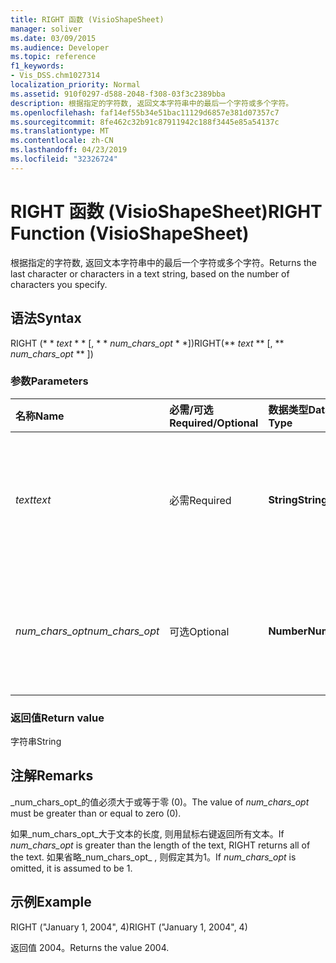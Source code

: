 ```yaml
---
title: RIGHT 函数 (VisioShapeSheet)
manager: soliver
ms.date: 03/09/2015
ms.audience: Developer
ms.topic: reference
f1_keywords:
- Vis_DSS.chm1027314
localization_priority: Normal
ms.assetid: 910f0297-d588-2048-f308-03f3c2389bba
description: 根据指定的字符数, 返回文本字符串中的最后一个字符或多个字符。
ms.openlocfilehash: faf14ef55b34e51bac11129d6857e381d07357c7
ms.sourcegitcommit: 8fe462c32b91c87911942c188f3445e85a54137c
ms.translationtype: MT
ms.contentlocale: zh-CN
ms.lasthandoff: 04/23/2019
ms.locfileid: "32326724"
---
```

# <a name="right-function-visioshapesheet"></a><span data-ttu-id="3ad3b-103">RIGHT 函数 (VisioShapeSheet)</span><span class="sxs-lookup"><span data-stu-id="3ad3b-103">RIGHT Function (VisioShapeSheet)</span></span>

<span data-ttu-id="3ad3b-104">根据指定的字符数, 返回文本字符串中的最后一个字符或多个字符。</span><span class="sxs-lookup"><span data-stu-id="3ad3b-104">Returns the last character or characters in a text string, based on the number of characters you specify.</span></span>
  
## <a name="syntax"></a><span data-ttu-id="3ad3b-105">语法</span><span class="sxs-lookup"><span data-stu-id="3ad3b-105">Syntax</span></span>

<span data-ttu-id="3ad3b-106">RIGHT (\* \* *text* \* \* [, \* \* *num_chars_opt* \* \*])</span><span class="sxs-lookup"><span data-stu-id="3ad3b-106">RIGHT(\*\* *text* \*\* [, \*\* *num_chars_opt* \*\* ])</span></span> 
  
### <a name="parameters"></a><span data-ttu-id="3ad3b-107">参数</span><span class="sxs-lookup"><span data-stu-id="3ad3b-107">Parameters</span></span>

|<span data-ttu-id="3ad3b-108">**名称**</span><span class="sxs-lookup"><span data-stu-id="3ad3b-108">**Name**</span></span>|<span data-ttu-id="3ad3b-109">**必需/可选**</span><span class="sxs-lookup"><span data-stu-id="3ad3b-109">**Required/Optional**</span></span>|<span data-ttu-id="3ad3b-110">**数据类型**</span><span class="sxs-lookup"><span data-stu-id="3ad3b-110">**Data Type**</span></span>|<span data-ttu-id="3ad3b-111">**说明**</span><span class="sxs-lookup"><span data-stu-id="3ad3b-111">**Description**</span></span>|
|:-----|:-----|:-----|:-----|
| <span data-ttu-id="3ad3b-112">_text_</span><span class="sxs-lookup"><span data-stu-id="3ad3b-112">_text_</span></span> <br/> |<span data-ttu-id="3ad3b-113">必需</span><span class="sxs-lookup"><span data-stu-id="3ad3b-113">Required</span></span>  <br/> |<span data-ttu-id="3ad3b-114">**String**</span><span class="sxs-lookup"><span data-stu-id="3ad3b-114">**String**</span></span> <br/> | <span data-ttu-id="3ad3b-115">包含要提取的字符的文本字符串。</span><span class="sxs-lookup"><span data-stu-id="3ad3b-115">The text string containing the characters you want to extract.</span></span>  <br/> |
| <span data-ttu-id="3ad3b-116">_num_chars_opt_</span><span class="sxs-lookup"><span data-stu-id="3ad3b-116">_num_chars_opt_</span></span> <br/> |<span data-ttu-id="3ad3b-117">可选</span><span class="sxs-lookup"><span data-stu-id="3ad3b-117">Optional</span></span>  <br/> |<span data-ttu-id="3ad3b-118">**Number**</span><span class="sxs-lookup"><span data-stu-id="3ad3b-118">**Number**</span></span> <br/> |<span data-ttu-id="3ad3b-119">要提取的字符数。</span><span class="sxs-lookup"><span data-stu-id="3ad3b-119">The number of characters you want to extract.</span></span> <span data-ttu-id="3ad3b-120">默认值为 1。</span><span class="sxs-lookup"><span data-stu-id="3ad3b-120">The default is 1.</span></span>  <br/> |
   
### <a name="return-value"></a><span data-ttu-id="3ad3b-121">返回值</span><span class="sxs-lookup"><span data-stu-id="3ad3b-121">Return value</span></span>

<span data-ttu-id="3ad3b-122">字符串</span><span class="sxs-lookup"><span data-stu-id="3ad3b-122">String</span></span>
  
## <a name="remarks"></a><span data-ttu-id="3ad3b-123">注解</span><span class="sxs-lookup"><span data-stu-id="3ad3b-123">Remarks</span></span>

<span data-ttu-id="3ad3b-124">_num_chars_opt_的值必须大于或等于零 (0)。</span><span class="sxs-lookup"><span data-stu-id="3ad3b-124">The value of  _num_chars_opt_ must be greater than or equal to zero (0).</span></span> 
  
<span data-ttu-id="3ad3b-125">如果_num_chars_opt_大于文本的长度, 则用鼠标右键返回所有文本。</span><span class="sxs-lookup"><span data-stu-id="3ad3b-125">If  _num_chars_opt_ is greater than the length of the text, RIGHT returns all of the text.</span></span> <span data-ttu-id="3ad3b-126">如果省略_num_chars_opt_ , 则假定其为1。</span><span class="sxs-lookup"><span data-stu-id="3ad3b-126">If  _num_chars_opt_ is omitted, it is assumed to be 1.</span></span> 
  
## <a name="example"></a><span data-ttu-id="3ad3b-127">示例</span><span class="sxs-lookup"><span data-stu-id="3ad3b-127">Example</span></span>

<span data-ttu-id="3ad3b-128">RIGHT ("January 1, 2004", 4)</span><span class="sxs-lookup"><span data-stu-id="3ad3b-128">RIGHT ("January 1, 2004", 4)</span></span> 
  
<span data-ttu-id="3ad3b-129">返回值 2004。</span><span class="sxs-lookup"><span data-stu-id="3ad3b-129">Returns the value 2004.</span></span> 
  

